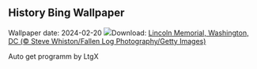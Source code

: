 ## History Bing Wallpaper
Wallpaper date: 2024-02-20
![](https://www.bing.com/th?id=OHR.LincolnSunset_EN-US8001542624_UHD.jpg&w=1000)Download: [Lincoln Memorial, Washington, DC (© Steve Whiston/Fallen Log Photography/Getty Images)](https://www.bing.com/th?id=OHR.LincolnSunset_EN-US8001542624_UHD.jpg)

Auto get programm by LtgX
